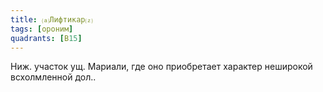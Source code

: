 ```yaml
---
title: ⒜Лифтикар⒵
tags: [ороним]
quadrants: [В15]
---
```


Ниж. участок ущ. Мариали, где оно приобретает характер неширокой всхолмленной
дол..
